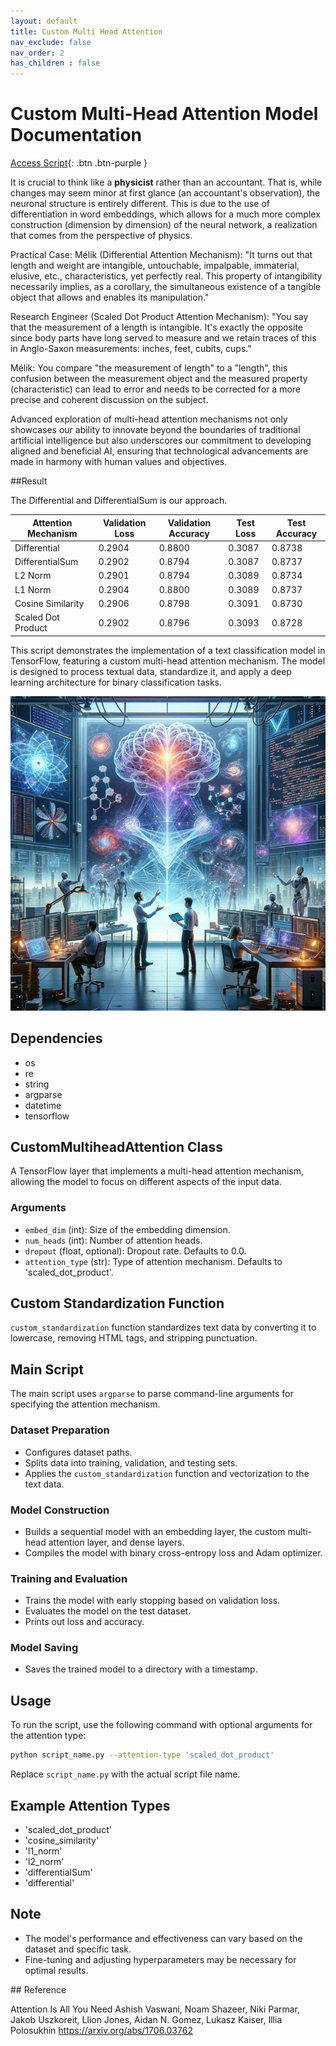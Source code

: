 ```yaml
---
layout: default
title: Custom Multi Head Attention
nav_exclude: false
nav_order: 2
has_children : false
---
```


# Custom Multi-Head Attention Model Documentation

[Access Script](https://github.com/ResilienceAnalytics/Python-Code/blob/main/CustomMultiHeadAttention.py){: .btn .btn-purple }

It is crucial to think like a **physicist** rather than an accountant. That is, while changes may seem minor at first glance (an accountant's observation), the neuronal structure is entirely different. This is due to the use of differentiation in word embeddings, which allows for a much more complex construction (dimension by dimension) of the neural network, a realization that comes from the perspective of physics.

Practical Case: Mélik (Differential Attention Mechanism): "It turns out that length and weight are intangible, untouchable, impalpable, immaterial, elusive, etc., characteristics, yet perfectly real. This property of intangibility necessarily implies, as a corollary, the simultaneous existence of a tangible object that allows and enables its manipulation."

Research Engineer (Scaled Dot Product Attention Mechanism): "You say that the measurement of a length is intangible. It's exactly the opposite since body parts have long served to measure and we retain traces of this in Anglo-Saxon measurements: inches, feet, cubits, cups."

Mélik: You compare "the measurement of length" to a "length", this confusion between the measurement object and the measured property (characteristic) can lead to error and needs to be corrected for a more precise and coherent discussion on the subject.

Advanced exploration of multi-head attention mechanisms not only showcases our ability to innovate beyond the boundaries of traditional artificial intelligence but also underscores our commitment to developing aligned and beneficial AI, ensuring that technological advancements are made in harmony with human values and objectives.

##Result

The Differential and DifferentialSum is our approach.

| Attention Mechanism   | Validation Loss | Validation Accuracy | Test Loss | Test Accuracy |
|-----------------------|-----------------|---------------------|-----------|---------------|
| Differential          | 0.2904          | 0.8800              | 0.3087    | 0.8738        |
| DifferentialSum       | 0.2902          | 0.8794              | 0.3087    | 0.8737        |
| L2 Norm               | 0.2901          | 0.8794              | 0.3089    | 0.8734        |
| L1 Norm               | 0.2904          | 0.8800              | 0.3089    | 0.8737        |
| Cosine Similarity     | 0.2906          | 0.8798              | 0.3091    | 0.8730        |
| Scaled Dot Product    | 0.2902          | 0.8796              | 0.3093    | 0.8728        |




This script demonstrates the implementation of a text classification model in TensorFlow, featuring a custom multi-head attention mechanism. The model is designed to process textual data, standardize it, and apply a deep learning architecture for binary classification tasks.

![CustomMultiHead.png](/images/CustomMultiHead.png)

## Dependencies

- os
- re
- string
- argparse
- datetime
- tensorflow

## CustomMultiheadAttention Class

A TensorFlow layer that implements a multi-head attention mechanism, allowing the model to focus on different aspects of the input data.

### Arguments
- `embed_dim` (int): Size of the embedding dimension.
- `num_heads` (int): Number of attention heads.
- `dropout` (float, optional): Dropout rate. Defaults to 0.0.
- `attention_type` (str): Type of attention mechanism. Defaults to 'scaled_dot_product'.

## Custom Standardization Function

`custom_standardization` function standardizes text data by converting it to lowercase, removing HTML tags, and stripping punctuation.

## Main Script

The main script uses `argparse` to parse command-line arguments for specifying the attention mechanism.

### Dataset Preparation
- Configures dataset paths.
- Splits data into training, validation, and testing sets.
- Applies the `custom_standardization` function and vectorization to the text data.

### Model Construction
- Builds a sequential model with an embedding layer, the custom multi-head attention layer, and dense layers.
- Compiles the model with binary cross-entropy loss and Adam optimizer.

### Training and Evaluation
- Trains the model with early stopping based on validation loss.
- Evaluates the model on the test dataset.
- Prints out loss and accuracy.

### Model Saving
- Saves the trained model to a directory with a timestamp.

## Usage

To run the script, use the following command with optional arguments for the attention type:

```bash
python script_name.py --attention-type 'scaled_dot_product'
```

Replace `script_name.py` with the actual script file name.

## Example Attention Types
- 'scaled_dot_product'
- 'cosine_similarity'
- 'l1_norm'
- 'l2_norm'
- 'differentialSum'
- 'differential'



## Note
- The model's performance and effectiveness can vary based on the dataset and specific task.
- Fine-tuning and adjusting hyperparameters may be necessary for optimal results.

## Reference

Attention Is All You Need
Ashish Vaswani, Noam Shazeer, Niki Parmar, Jakob Uszkoreit, Llion Jones, Aidan N. Gomez, Lukasz Kaiser, Illia Polosukhin
https://arxiv.org/abs/1706.03762
